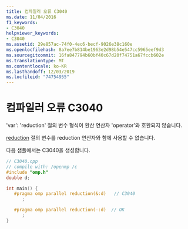 ```yaml
---
title: 컴파일러 오류 C3040
ms.date: 11/04/2016
f1_keywords:
- C3040
helpviewer_keywords:
- C3040
ms.assetid: 29e857ac-74f0-4ec6-becf-9026e38c160e
ms.openlocfilehash: 8a7ee7b814be1963e2d98b54e547cc5965eef9d3
ms.sourcegitcommit: 16fa847794b60bf40c67d20f74751a67fccb602e
ms.translationtype: MT
ms.contentlocale: ko-KR
ms.lasthandoff: 12/03/2019
ms.locfileid: "74754955"
---
```

# <a name="compiler-error-c3040"></a>컴파일러 오류 C3040

'var': 'reduction' 절의 변수 형식이 환산 연산자 'operator'와 호환되지 않습니다.

[reduction](../../parallel/openmp/reference/reduction.md) 절의 변수를 reduction 연산자와 함께 사용할 수 없습니다.

다음 샘플에서는 C3040을 생성합니다.

```cpp
// C3040.cpp
// compile with: /openmp /c
#include "omp.h"
double d;

int main() {
   #pragma omp parallel reduction(&:d)   // C3040
      ;

   #pragma omp parallel reduction(-:d)  // OK
      ;
}
```
